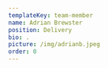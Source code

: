 ```yaml
---
templateKey: team-member
name: Adrian Brewster
position: Delivery
bio: .
picture: /img/adrianb.jpeg
order: 0
---
```

